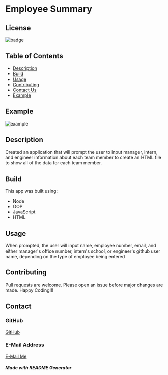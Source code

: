 # Employee Summary

  ## License
  ![badge](https://img.shields.io/static/v1?label=License&message=MIT&color=blue)
  
  ## Table of Contents
   - [Description](#description)
   - [Build](#build)
   - [Usage](#usage)
   - [Contributing](#contributing)
   - [Contact Us](#contact)
   - [Example](#example)

  
  ## Example
  ![example](employee-summary.gif)

  ## Description 
  Created an application that will prompt the user to input manager, intern, and engineer information about each team member to create an HTML file to show all of the data for each team member.
  
  ## Build
  This app was built using:
   - Node
   - OOP
   - JavaScript
   - HTML

  ## Usage 
  When prompted, the user will input name, employee number, email, and either manager's office number, intern's school, or engineer's github user name, depending on the type of employee being entered

  ## Contributing
  Pull requests are welcome.  Please open an issue before major changes are made.  Happy Coding!!!
  

  ## Contact
  ### GitHub
  [GitHub](https://github.com/lundyc0917)
  ### E-Mail Address
  [E-Mail Me](lundyc0917@gmail.com)
  

  ##### *Made with README Generator*